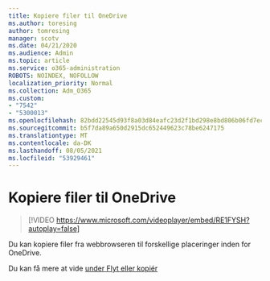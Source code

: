 ```yaml
---
title: Kopiere filer til OneDrive
ms.author: toresing
author: tomresing
manager: scotv
ms.date: 04/21/2020
ms.audience: Admin
ms.topic: article
ms.service: o365-administration
ROBOTS: NOINDEX, NOFOLLOW
localization_priority: Normal
ms.collection: Adm_O365
ms.custom:
- "7542"
- "5300013"
ms.openlocfilehash: 82bdd22545d93f8a03d84eafc23d2f1bd298e8bd806b06fd7ec9450943bcfb8d
ms.sourcegitcommit: b5f7da89a650d2915dc652449623c78be6247175
ms.translationtype: MT
ms.contentlocale: da-DK
ms.lasthandoff: 08/05/2021
ms.locfileid: "53929461"
---
```

# <a name="copy-files-to-onedrive"></a>Kopiere filer til OneDrive

> [!VIDEO https://www.microsoft.com/videoplayer/embed/RE1FYSH?autoplay=false]

Du kan kopiere filer fra webbrowseren til forskellige placeringer inden for OneDrive.

Du kan få mere at vide [under Flyt eller kopiér](https://support.microsoft.com/office/00e2f483-4df3-46be-a861-1f5f0c1a87bc)
